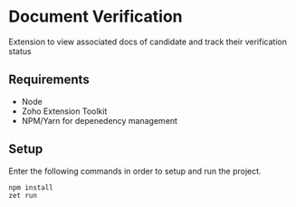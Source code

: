 # Document Verification

Extension to view associated docs of candidate and track their verification status

## Requirements

- Node
- Zoho Extension Toolkit
- NPM/Yarn for depenedency management

## Setup

Enter the following commands in order to setup and run the project.

```bash
npm install
zet run
```
